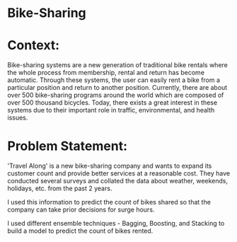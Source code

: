 # Bike-Sharing


# **Context:**

Bike-sharing systems are a new generation of traditional bike rentals where the whole process from membership, rental and return has become automatic. Through these systems, the user can easily rent a bike from a particular position and return to another position. Currently, there are about over 500 bike-sharing programs around the world which are composed of over 500 thousand bicycles. Today, there exists a great interest in these systems due to their important role in traffic, environmental, and health issues.


# **Problem Statement:**
'Travel Along' is a new bike-sharing company and wants to expand its customer count and provide better services at a reasonable cost. They have conducted several surveys and collated the data about weather, weekends, holidays, etc. from the past 2 years.

I used this information to predict the count of bikes shared so that the company can take prior decisions for surge hours.

I used different ensemble techniques - Bagging, Boosting, and Stacking to build a model to predict the count of bikes rented.


